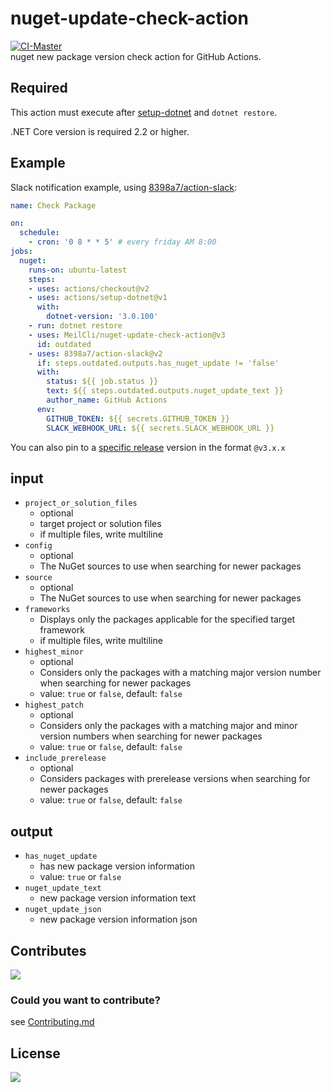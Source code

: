 # nuget-update-check-action
[![CI-Master](https://github.com/MeilCli/nuget-update-check-action/actions/workflows/ci-master.yml/badge.svg)](https://github.com/MeilCli/nuget-update-check-action/actions/workflows/ci-master.yml)  
nuget new package version check action for GitHub Actions.

## Required
This action must execute after [setup-dotnet](https://github.com/actions/setup-dotnet) and `dotnet restore`.

.NET Core version is required 2.2 or higher.

## Example
Slack notification example, using [8398a7/action-slack](https://github.com/8398a7/action-slack):

```yaml
name: Check Package

on: 
  schedule:
    - cron: '0 8 * * 5' # every friday AM 8:00
jobs:
  nuget:
    runs-on: ubuntu-latest
    steps:
    - uses: actions/checkout@v2
    - uses: actions/setup-dotnet@v1
      with:
        dotnet-version: '3.0.100'
    - run: dotnet restore
    - uses: MeilCli/nuget-update-check-action@v3
      id: outdated
    - uses: 8398a7/action-slack@v2
      if: steps.outdated.outputs.has_nuget_update != 'false'
      with:
        status: ${{ job.status }}
        text: ${{ steps.outdated.outputs.nuget_update_text }}
        author_name: GitHub Actions
      env:
        GITHUB_TOKEN: ${{ secrets.GITHUB_TOKEN }}
        SLACK_WEBHOOK_URL: ${{ secrets.SLACK_WEBHOOK_URL }}
```
You can also pin to a [specific release](https://github.com/MeilCli/nuget-update-check-action/releases) version in the format `@v3.x.x`

## input
- `project_or_solution_files`
  - optional
  - target project or solution files
  - if multiple files, write multiline
- `config`
  - optional
  - The NuGet sources to use when searching for newer packages
- `source`
  - optional
  - The NuGet sources to use when searching for newer packages
- `frameworks`
  - Displays only the packages applicable for the specified target framework
  - if multiple files, write multiline
- `highest_minor`
  - optional
  - Considers only the packages with a matching major version number when searching for newer packages
  - value: `true` or `false`, default: `false`
- `highest_patch`
  - optional
  - Considers only the packages with a matching major and minor version numbers when searching for newer packages
  - value: `true` or `false`, default: `false`
- `include_prerelease`
  - optional
  - Considers packages with prerelease versions when searching for newer packages
  - value: `true` or `false`, default: `false`

## output
- `has_nuget_update`
  - has new package version information
  - value: `true` or `false`
- `nuget_update_text`
  - new package version information text
- `nuget_update_json`
  - new package version information json

## Contributes
[<img src="https://gist.github.com/MeilCli/9be950d02fa29fb64832a61b87b9618f/raw/f7bbb334deca6e35018799d9f21239f3c47b7872/metrics_contributors.svg">](https://github.com/MeilCli/nuget-update-check-action/graphs/contributors)

### Could you want to contribute?
see [Contributing.md](./.github/CONTRIBUTING.md)

## License
[<img src="https://gist.github.com/MeilCli/9be950d02fa29fb64832a61b87b9618f/raw/f7bbb334deca6e35018799d9f21239f3c47b7872/metrics_licenses.svg">](LICENSE)

